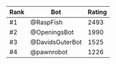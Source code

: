 Rank|Bot|Rating
---|---|---
#1|@RaspFish|2493
#2|@OpeningsBot|1990
#3|@DavidsGuterBot|1525
#4|@pawnrobot|1226
